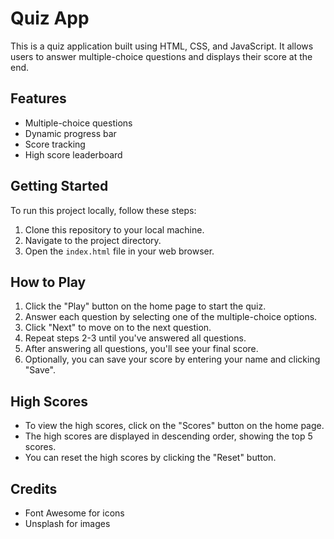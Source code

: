 # Quiz App

This is a quiz application built using HTML, CSS, and JavaScript. It allows users to answer multiple-choice questions and displays their score at the end.

## Features

- Multiple-choice questions
- Dynamic progress bar
- Score tracking
- High score leaderboard

## Getting Started

To run this project locally, follow these steps:

1. Clone this repository to your local machine.
2. Navigate to the project directory.
3. Open the `index.html` file in your web browser.

## How to Play

1. Click the "Play" button on the home page to start the quiz.
2. Answer each question by selecting one of the multiple-choice options.
3. Click "Next" to move on to the next question.
4. Repeat steps 2-3 until you've answered all questions.
5. After answering all questions, you'll see your final score.
6. Optionally, you can save your score by entering your name and clicking "Save".

## High Scores

- To view the high scores, click on the "Scores" button on the home page.
- The high scores are displayed in descending order, showing the top 5 scores.
- You can reset the high scores by clicking the "Reset" button.

## Credits

- Font Awesome for icons
- Unsplash for images

